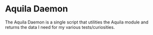 # Aquila Daemon

The Aquila Daemon is a single script that utilities the Aquila module and
returns the data I need for my various tests/curiosities.